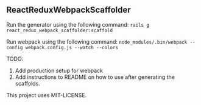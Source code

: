 ## ReactReduxWebpackScaffolder

Run the generator using the following command: `rails g react_redux_webpack_scaffolder:scaffold`

Run webpack using the following command: `node_modules/.bin/webpack --config webpack.config.js --watch --colors`

TODO: 
1. Add production setup for webpack
2. Add instructions to README on how to use after generating the scaffolds.

This project uses MIT-LICENSE.

